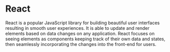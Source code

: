 # React
React is a popular JavaScript library for building beautiful user interfaces resulting in smooth user experiences. It is able to update and render elements based on data changes on any application. React focuses on seeing elements as components keeping track of their own data and states, then seamlessly incorporating the changes into the front-end for users. 
